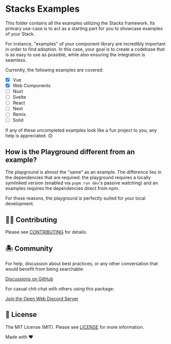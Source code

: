 # Stacks Examples

This folder contains all the examples utilizing the Stacks framework. Its primary use-case is to act as a starting part for you to showcase examples of your Stack.

For instance, "examples" of your component library are incredibly important in order to find adoption. In this case, your goal is to create a codebase that is as easy to use as possible, while also ensuring the integration is seamless.

Currently, the following examples are covered:

- [x] Vue
- [x] Web Components
- [ ] Nuxt
- [ ] Svelte
- [ ] React
- [ ] Next
- [ ] Remix
- [ ] Solid

If any of these uncompleted examples look like a fun project to you, any help is appreciated. 😊

## How is the Playground different from an example?

The playground is almost the "same" as an example. The difference lies in the dependencies that are required: the playground requires a locally symlinked version (enabled via `pnpm run dev`'s passive watching) and an examples requires the dependencies direct from npm.

For those reasons, the playground is perfectly suited for your local development.

## 💪🏼 Contributing

Please see [CONTRIBUTING](../.github/CONTRIBUTING.md) for details.

## 🏝 Community

For help, discussion about best practices, or any other conversation that would benefit from being searchable:

[Discussions on GitHub](https://github.com/openwebstacks/stacks-framework/discussions)

For casual chit-chat with others using this package:

[Join the Open Web Discord Server](https://discord.ow3.org)

## 📄 License

The MIT License (MIT). Please see [LICENSE](../LICENSE.md) for more information.

Made with ❤️
